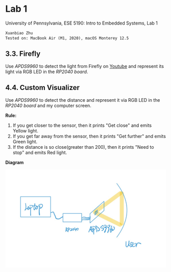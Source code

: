 # Lab 1

University of Pennsylvania, ESE 5190: Intro to Embedded Systems, Lab 1

    Xuanbiao Zhu
    Tested on: MacBook Air (M1, 2020), macOS Monterey 12.5



## 3.3. Firefly 

Use *APDS9960* to detect the light from Firefly on [Youtube](https://www.youtube.com/watch?t=413&v=BtCGtaMrBXQ&feature=youtu.be) and represent its light via RGB LED in the *RP2040 board*.



## 4.4. Custom Visualizer

Use *APDS9960* to detect the distance and represent it via RGB LED in the *RP2040 board* and my computer screen.



**Rule:**

1. If you get closer to the sensor, then it prints "Get close" and emits Yellow light.
2. If you get far away from the sensor, then it prints "Get further" and emits Green light.
3. If the distance is so close(greater than 200), then it prints "Need to stop" and emits Red light. 



**Diagram**

![Avatar](./img/Diagram.jpg)



